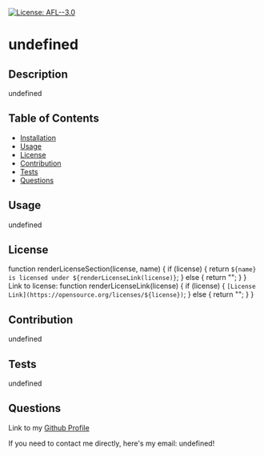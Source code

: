 [![License: AFL--3.0](https://img.shields.io/badge/License-AFL--3.0-blue.svg)](https://opensource.org/licenses/AFL--3.0)

# undefined

## Description
undefined

## Table of Contents
- [Installation](#installation)
- [Usage](#usage)
- [License](#license)
- [Contribution](#contribution)
- [Tests](#tests)
- [Questions](#questions)  

## Usage
undefined

## License
function renderLicenseSection(license, name) {
  if (license) {
    return `${name} is licensed under ${renderLicenseLink(license)}`;
  } else {
    return "";
  }
}
Link to license: function renderLicenseLink(license) {
  if (license) {
    `[License Link](https://opensource.org/licenses/${license})`;
  } else {
    return "";
  }
}

## Contribution
undefined

## Tests
undefined

## Questions
Link to my [Github Profile](https://github.com/undefined)

If you need to contact me directly, here's my email: undefined!
  